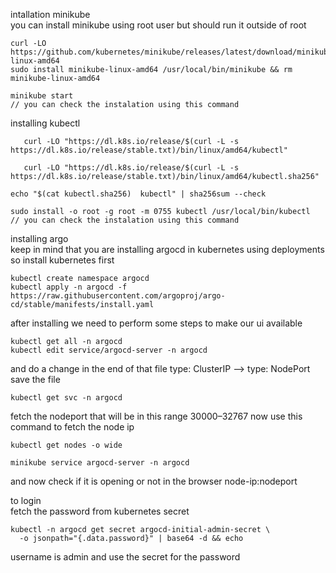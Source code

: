 intallation minikube  
you can install minikube using root user but should run it outside of root  
```
curl -LO https://github.com/kubernetes/minikube/releases/latest/download/minikube-linux-amd64
sudo install minikube-linux-amd64 /usr/local/bin/minikube && rm minikube-linux-amd64

minikube start
// you can check the instalation using this command 
```
installing kubectl
```
   curl -LO "https://dl.k8s.io/release/$(curl -L -s https://dl.k8s.io/release/stable.txt)/bin/linux/amd64/kubectl"

   curl -LO "https://dl.k8s.io/release/$(curl -L -s https://dl.k8s.io/release/stable.txt)/bin/linux/amd64/kubectl.sha256"

echo "$(cat kubectl.sha256)  kubectl" | sha256sum --check

sudo install -o root -g root -m 0755 kubectl /usr/local/bin/kubectl
// you can check the instalation using this command 
```
  installing argo  
keep in mind that you are installing argocd in kubernetes using deployments  so install kubernetes first
```
kubectl create namespace argocd 
kubectl apply -n argocd -f https://raw.githubusercontent.com/argoproj/argo-cd/stable/manifests/install.yaml
```
after installing we need to perform some steps to make our ui available 
```
kubectl get all -n argocd
kubectl edit service/argocd-server -n argocd
```

and do a change in the end of that file type: ClusterIP --> type: NodePort
save the file 
```
kubectl get svc -n argocd
```
fetch the nodeport that will be in this range 30000–32767
now use this command to fetch the node ip 
```
kubectl get nodes -o wide  

minikube service argocd-server -n argocd
```
and now check if it is opening or not in the browser 
node-ip:nodeport

to login  
fetch the password from kubernetes secret
```
kubectl -n argocd get secret argocd-initial-admin-secret \
  -o jsonpath="{.data.password}" | base64 -d && echo
```
username is admin and use the secret for the password

